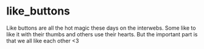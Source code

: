 # like_buttons
Like buttons are all the hot magic these days on the interwebs. Some like to like it with their thumbs and others use their hearts. But the important part is that we all like each other &lt;3
